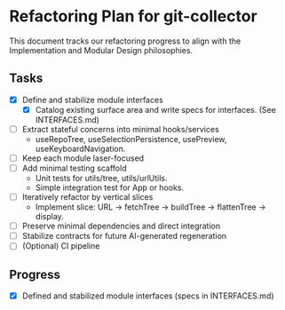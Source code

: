  # Refactoring Plan for git-collector

 This document tracks our refactoring progress to align with the Implementation and Modular Design philosophies.

 ## Tasks

 - [x] Define and stabilize module interfaces
   - [x] Catalog existing surface area and write specs for interfaces. (See INTERFACES.md)
 - [ ] Extract stateful concerns into minimal hooks/services
   - useRepoTree, useSelectionPersistence, usePreview, useKeyboardNavigation.
 - [ ] Keep each module laser-focused
 - [ ] Add minimal testing scaffold
   - Unit tests for utils/tree, utils/urlUtils.
   - Simple integration test for App or hooks.
 - [ ] Iteratively refactor by vertical slices
   - Implement slice: URL → fetchTree → buildTree → flattenTree → display.
 - [ ] Preserve minimal dependencies and direct integration
 - [ ] Stabilize contracts for future AI-generated regeneration
 - [ ] (Optional) CI pipeline

 ## Progress

 - [x] Defined and stabilized module interfaces (specs in INTERFACES.md)